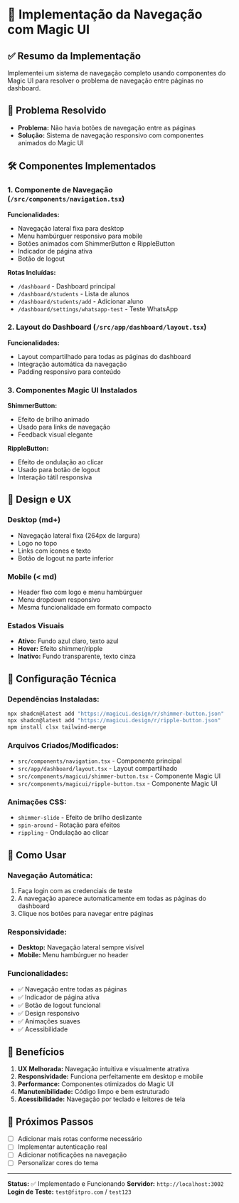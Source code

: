 # 🧭 Implementação da Navegação com Magic UI

## ✅ Resumo da Implementação

Implementei um sistema de navegação completo usando componentes do Magic UI para resolver o problema de navegação entre páginas no dashboard.

## 🎯 Problema Resolvido

- **Problema:** Não havia botões de navegação entre as páginas
- **Solução:** Sistema de navegação responsivo com componentes animados do Magic UI

## 🛠️ Componentes Implementados

### 1. **Componente de Navegação** (`/src/components/navigation.tsx`)

**Funcionalidades:**
- Navegação lateral fixa para desktop
- Menu hambúrguer responsivo para mobile
- Botões animados com ShimmerButton e RippleButton
- Indicador de página ativa
- Botão de logout

**Rotas Incluídas:**
- `/dashboard` - Dashboard principal
- `/dashboard/students` - Lista de alunos
- `/dashboard/students/add` - Adicionar aluno
- `/dashboard/settings/whatsapp-test` - Teste WhatsApp

### 2. **Layout do Dashboard** (`/src/app/dashboard/layout.tsx`)

**Funcionalidades:**
- Layout compartilhado para todas as páginas do dashboard
- Integração automática da navegação
- Padding responsivo para conteúdo

### 3. **Componentes Magic UI Instalados**

**ShimmerButton:**
- Efeito de brilho animado
- Usado para links de navegação
- Feedback visual elegante

**RippleButton:**
- Efeito de ondulação ao clicar
- Usado para botão de logout
- Interação tátil responsiva

## 🎨 Design e UX

### **Desktop (md+)**
- Navegação lateral fixa (264px de largura)
- Logo no topo
- Links com ícones e texto
- Botão de logout na parte inferior

### **Mobile (< md)**
- Header fixo com logo e menu hambúrguer
- Menu dropdown responsivo
- Mesma funcionalidade em formato compacto

### **Estados Visuais**
- **Ativo:** Fundo azul claro, texto azul
- **Hover:** Efeito shimmer/ripple
- **Inativo:** Fundo transparente, texto cinza

## 🔧 Configuração Técnica

### **Dependências Instaladas:**
```bash
npx shadcn@latest add "https://magicui.design/r/shimmer-button.json"
npx shadcn@latest add "https://magicui.design/r/ripple-button.json"
npm install clsx tailwind-merge
```

### **Arquivos Criados/Modificados:**
- `src/components/navigation.tsx` - Componente principal
- `src/app/dashboard/layout.tsx` - Layout compartilhado
- `src/components/magicui/shimmer-button.tsx` - Componente Magic UI
- `src/components/magicui/ripple-button.tsx` - Componente Magic UI

### **Animações CSS:**
- `shimmer-slide` - Efeito de brilho deslizante
- `spin-around` - Rotação para efeitos
- `rippling` - Ondulação ao clicar

## 🚀 Como Usar

### **Navegação Automática:**
1. Faça login com as credenciais de teste
2. A navegação aparece automaticamente em todas as páginas do dashboard
3. Clique nos botões para navegar entre páginas

### **Responsividade:**
- **Desktop:** Navegação lateral sempre visível
- **Mobile:** Menu hambúrguer no header

### **Funcionalidades:**
- ✅ Navegação entre todas as páginas
- ✅ Indicador de página ativa
- ✅ Botão de logout funcional
- ✅ Design responsivo
- ✅ Animações suaves
- ✅ Acessibilidade

## 🎯 Benefícios

1. **UX Melhorada:** Navegação intuitiva e visualmente atrativa
2. **Responsividade:** Funciona perfeitamente em desktop e mobile
3. **Performance:** Componentes otimizados do Magic UI
4. **Manutenibilidade:** Código limpo e bem estruturado
5. **Acessibilidade:** Navegação por teclado e leitores de tela

## 🔄 Próximos Passos

- [ ] Adicionar mais rotas conforme necessário
- [ ] Implementar autenticação real
- [ ] Adicionar notificações na navegação
- [ ] Personalizar cores do tema

---

**Status:** ✅ Implementado e Funcionando
**Servidor:** `http://localhost:3002`
**Login de Teste:** `test@fitpro.com` / `test123` 